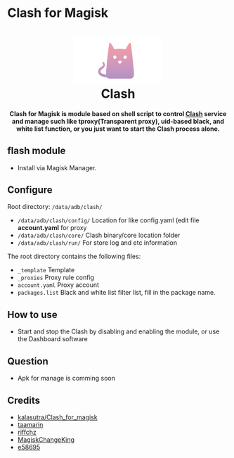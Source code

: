 # Clash for Magisk
<h1 align="center">
  <img src="https://github.com/Kry9toN/Clash4Magisk/blob/master/docs/logo.png" alt="Clash" width="200">
  <br>Clash<br>
</h1>

<h4 align="center">Clash for Magisk is module based on shell script to control <a href="https://github.com/Dreamacro/clash">Clash</a> service and manage such like tproxy(Transparent proxy), uid-based black, and white list function, or you just want to start the Clash process alone.</h4>

## flash module
  - Install via Magisk Manager.

## Configure
  Root directory: ```/data/adb/clash/```

  - ```/data/adb/clash/config/``` Location for like config.yaml (edit file <b>account.yaml</b> for proxy
  - ```/data/adb/clash/core/``` Clash binary/core location folder
  - ```/data/adb/clash/run/``` For store log and etc information

  The root directory contains the following files:
  - ```_template``` Template
  - ```_proxies``` Proxy rule config
  - ```account.yaml``` Proxy account
  - ```packages.list``` Black and white list filter list, fill in the package name.

## How to use
  - Start and stop the Clash by disabling and enabling the module, or use the Dashboard software

## Question
  - Apk for manage is comming soon

## Credits
  - [kalasutra/Clash_for_magisk](https://github.com/kalasutra/Clash_For_Magisk)
  - [taamarin](https://github.com/taamarin/ClashforMagisk)
  - [riffchz](https://github.com/riffchz/ClashforMagisk)
  - [MagiskChangeKing](https://t.me/MagiskChangeKing)
  - [e58695](https://t.me/e58695)
